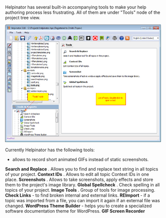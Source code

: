 Helpinator has several built-in accompanying tools to make your help authoring process less frustrating. All of them are under "Tools" node of the project tree view.




![](images/tools.png "")






Currently Helpinator has the following tools:




 - allows to record short animated GIFs instead of static screenshots.



**Search and Replace** . Allows you to find and replace text string in all topics of your project.
**Context IDs** . Allows to edit all topic Context IDs in one place.
**Screenshots** . Allows to take screenshots, apply effects and store them to the project's image library.
**Global Spellcheck** . Check spelling in all topics of your project.
**Image Tools** . Group of tools for image processing.
**Check Links**  - to find broken internal and external links.
**REImport**  - if a topic was imported from a file, you can import it again if an external file was changed.
**WordPress Theme Builder**  - helps you to create a specialized software documentation theme for WordPress.
**GIF Screen Recorder**
